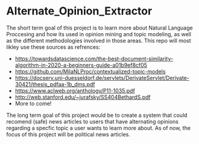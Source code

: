 # Alternate_Opinion_Extractor
The short term goal of this project is to learn more about Natural Language Proccesing and how its used in opinion mining and topic modeling, as well as the different methodologies involved in those areas. This repo will most likley use these sources as refrences:
- https://towardsdatascience.com/the-best-document-similarity-algorithm-in-2020-a-beginners-guide-a01b9ef8cf05
- https://github.com/MilaNLProc/contextualized-topic-models
- https://docserv.uni-duesseldorf.de/servlets/DerivateServlet/Derivate-30421/thesis_pdfaa-1b_dms.pdf
- https://www.aclweb.org/anthology/P11-1035.pdf
- http://web.stanford.edu/~jurafsky/SS404BethardS.pdf
- More to come!

The long term goal of this project would be to create a system that could recomend (safe) news articles to users that have alternating opinions regarding a specfic topic a user wants to learn more about. As of now, the focus of this project will be political news articles. 
